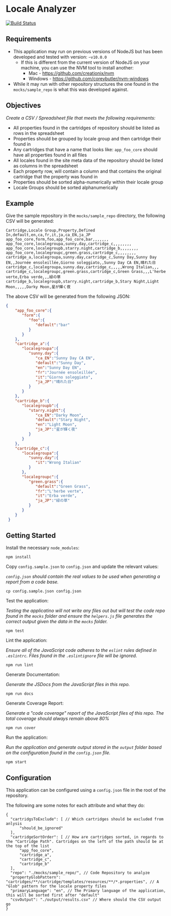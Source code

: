 # Locale Analyzer

[![Build Status](https://travis-ci.org/jkimmell-astound/sfcc-locale-analyzer.svg?branch=develop)](https://travis-ci.org/jkimmell-astound/sfcc-locale-analyzer)

## Requirements
* This application may run on previous versions of NodeJS but has been developed and tested with version: `~v10.0.0`
    * If this is different from the current version of NodeJS on your machine, you can use the NVM tool to install another:
        * Mac - https://github.com/creationix/nvm
        * Windows - https://github.com/coreybutler/nvm-windows
* While it may run with other repository structures the one found in the `mocks/sample_repo` is what this was developed against.

## Objectives

*Create a CSV / Spreadsheet file that meets the following requirements:*
* All properties found in the cartridges of repository should be listed as rows in the spreadsheet
* Properties should be grouped by locale group and then cartridge their found in
* Any cartridges that have a name that looks like: `app_foo_core` should have all properties found in all files
* All locales found in the site meta data of the repository should be listed as columns in the spreadsheet
* Each property row, will contain a column and that contains the original cartridge that the property was found in
* Properties should be sorted alpha-numerically within their locale group
* Locale Groups should be sorted alphanumerically

## Example
Give the sample repository in the `mocks/sample_repo` directory, the following CSV will be generated:
```
Cartridge,Locale Group,Property,Defined In,default,en,ca,fr,it,ja,ca_EN,ja_JP
app_foo_core,form,foo,app_foo_core,bar,,,,,,,
app_foo_core,localegroupa,sunny.day,cartridge_c,,,,,,,,
app_foo_core,localegroupb,starry.night,cartridge_b,,,,,,,,
app_foo_core,localegroupc,green.grass,cartridge_c,,,,,,,,
cartridge_a,localegroupa,sunny.day,cartridge_c,Sunny Day,Sunny Day EN,,Journée ensoleillée,Giorno soleggiato,,Sunny Day CA EN,晴れた日
cartridge_c,localegroupa,sunny.day,cartridge_c,,,,,Wrong Italian,,,
cartridge_c,localegroupc,green.grass,cartridge_c,Green Grass,,,L'herbe verte,Erba verde,,,緑の草
cartridge_b,localegroupb,starry.night,cartridge_b,Stary Night,Light Moon,,,,,Darky Moon,星が輝く夜
```

The above CSV will be generated from the following JSON:
```JSON
{
    "app_foo_core":{
       "form":{
          "foo":{
             "default":"bar"
          }
       }
    },
    "cartridge_a":{
       "localegroupa":{
          "sunny.day":{
             "ca_EN":"Sunny Day CA EN",
             "default":"Sunny Day",
             "en":"Sunny Day EN",
             "fr":"Journée ensoleillée",
             "it":"Giorno soleggiato",
             "ja_JP":"晴れた日"
          }
       }
    },
    "cartridge_b":{
       "localegroupb":{
          "starry.night":{
             "ca_EN":"Darky Moon",
             "default":"Stary Night",
             "en":"Light Moon",
             "ja_JP":"星が輝く夜"
          }
       }
    },
    "cartridge_c":{
       "localegroupa":{
          "sunny.day":{
             "it":"Wrong Italian"
          }
       },
       "localegroupc":{
          "green.grass":{
             "default":"Green Grass",
             "fr":"L'herbe verte",
             "it":"Erba verde",
             "ja_JP":"緑の草"
          }
       }
    }
 }
```

## Getting Started

Install the necessary `node_modules`:
```
npm install
```

Copy `config.sample.json` to `config.json` and update the relevant values:

_`config.json` should contain the real values to be used when generating a report from a code base._
```
cp config.sample.json config.json
```

Test the application:

_Testing the applicatino will not write any files out but will test the code repo found in the `mocks` folder and ensure the `helpers.js` file generates the correct output given the data in the `mocks` folder._
```
npm test
```

Lint the application:

_Ensure all of the JavaScript code adheres to the `eslint` rules defined in `.eslintrc`. Files found in the `.eslintignore` file will be ignored._
```
npm run lint
```

Generate Documentation:

_Generate the JSDocs from the JavaScript files in this repo._
```
npm run docs
```

Generate Coverage Report:

_Generate a "code coverage" report of the JavaScript files of this repo. The total coverage should always remain above 80%_
```
npm run cover
```

Run the application:

_Run the application and generate output stored in the `output` folder based on the configuration found in the `config.json` file._
```
npm start
```
## Configuration
This application can be configured using a `config.json` file in the root of the repository.

The following are some notes for each attribute and what they do:

```
{
  "cartridgsToExclude": [ // Which cartridges should be excluded from anlysis
      "should_be_ignored"
  ],
  "cartridgeSortOrder": [ // How are cartridges sorted, in regards to the "Cartridge Path". Cartridges on the left of the path should be at the top of the list
      "app_foo_core",
      "cartridge_a",
      "cartridge_c",
      "cartridge_b"
  ],
  "repo": "./mocks/sample_repo/", // Code Repository to analyze
  "propertyGlobPattern": "cartridges/**/cartridge/templates/resources/**/*.properties", // A "Glob" pattern for the locale property files
  "primaryLanguage": "en", // The Primary language of the application, this will be sorted first after "default"
  "csvOutput": "./output/results.csv" // Where should the CSV output go
}
```
